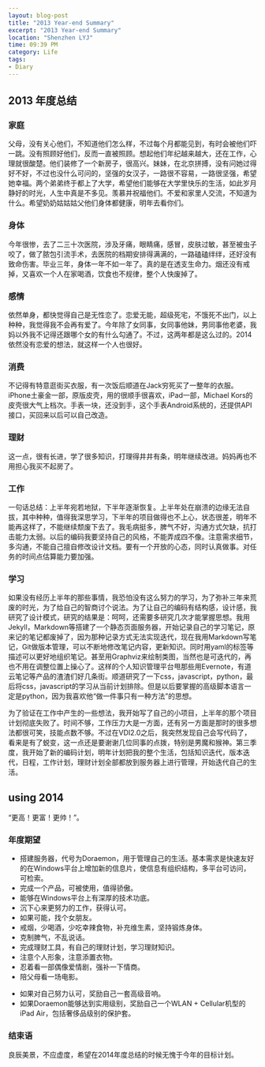 ```yaml
---
layout: blog-post
title: "2013 Year-end Summary"
excerpt: "2013 Year-end Summary"
location: "Shenzhen LYJ"
time: 09:39 PM
category: Life
tags:
- Diary
---
```


## 2013 年度总结 ##

### 家庭 ###
父母，没有关心他们，不知道他们怎么样，不过每个月都能见到，有时会被他们吓一跳。没有照顾好他们，反而一直被照顾。想起他们年纪越来越大，还在工作，心理就很酸楚。他们装修了一个新房子，很高兴。妹妹，在北京拼搏，没有问她过得好不好，不过也没什么可问的，坚强的女汉子，一路很不容易，一路很坚强，希望她幸福。两个弟弟终于都上了大学，希望他们能够在大学里快乐的生活，如此岁月静好的时光，人生中真是不多见。羡慕并祝福他们。不爱和家里人交流，不知道为什么。希望奶奶姑姑姑父他们身体都健康，明年去看你们。

### 身体 ###
今年很惨，去了二三十次医院，涉及牙痛，眼睛痛，感冒，皮肤过敏，甚至被虫子咬了，做了脓包引流手术，去医院的档期安排得满满的，一路磕磕绊绊，还好没有致命伤害。毕业三年，身体一年不如一年了。真的是在透支生命力。烟还没有戒掉，又喜欢一个人在家喝酒，饮食也不规律，整个人快废掉了。

### 感情 ###
依然单身，都快觉得自己是无性恋了。恋爱无能，超级死宅，不饿死不出门，以上种种，我觉得我不会再有爱了。今年除了女同事，女同事他妹，男同事他老婆，我妈以外我不记得还跟哪个女的有什么勾通了。不过，这两年都是这么过的。2014依然没有恋爱的想法，就这样一个人也很好。

### 消费 ###
不记得有特意逛街买衣服，有一次饭后顺道在Jack穷死买了一整年的衣服。iPhone土豪金一部，原版皮壳，用的很顺手很喜欢，iPad一部，Michael Kors的皮壳很大气上档次。手表一块，还没到手，这个手表Android系统的，还提供API接口，买回来以后可以自己改造。

### 理财 ###
这一点，很有长进，学了很多知识，打理得井井有条，明年继续改进。妈妈再也不用担心我买不起房了。

### 工作 ###
一句话总结：上半年宛若地狱，下半年逐渐恢复。上半年处在崩溃的边缘无法自拔，其中种种，值得我深思学习，下半年的项目做得也不上心，状态很差，明年不能再这样了，不能继续颓废下去了。我毛病挺多，脾气不好，沟通方式欠缺，抗打击能力太弱。以后的编码我要坚持自己的风格，不能弄成四不像。注意需求细节，多沟通，不能自己擅自修改设计文档。要有一个开放的心态，同时认真做事。对任务的时间点估算能力要加强。

### 学习 ###
如果没有经历上半年的那些事情，我恐怕没有这么努力的学习，为了弥补三年来荒废的时光，为了给自己的智商讨个说法。为了让自己的编码有结构感，设计感，我研究了设计模式，研究的结果是：呵呵，还需要多研究几次才能掌握思想。我用Jekyll，Markdown等搭建了一个静态页面服务器，开始记录自己的学习笔记，原来记的笔记都废掉了，因为那种记录方式无法实现迭代，现在我用Markdown写笔记，Git做版本管理，可以不断地修改笔记内容，更新知识。同时用yaml的标签等描述可以更好地组织笔记。甚至用Graphviz来绘制类图，当然也是可迭代的，再也不用在调整位置上操心了。这样的个人知识管理平台甩那些用Evernote，有道云笔记等产品的渣渣们好几条街。顺道研究了一下css，javascript，python，最后将css，javascript的学习从当前计划排除。但是以后要掌握的高级脚本语言一定是python，因为我喜欢他“做一件事只有一种方法”的思想。  
    
为了验证在工作中产生的一些想法，我开始写了自己的小项目，上半年的那个项目计划彻底失败了。时间不够，工作压力大是一方面，还有另一方面是那时的很多想法都很可笑，技能点数不够。不过在VDI2.0之后，我突然发现自己会写代码了，看来是有了蜕变，这一点还是要谢谢几位同事的点拨，特别是男魔和猴神。第三季度，我开始了新的编码计划，明年计划把我的整个生活，包括知识迭代，版本迭代，日程，工作计划，理财计划全部都放到服务器上进行管理，开始迭代自己的生活。    

## using 2014 ##
“更高！更富！更帅！”。    

### 年度期望 ###
-   搭建服务器，代号为Doraemon，用于管理自己的生活。基本需求是快速友好的在Windows平台上增加新的信息片，使信息有组织结构，多平台可访问，可检索。
-   完成一个产品，可被使用，值得骄傲。
-   能够在Windows平台上有深厚的技术功底。
-   沉下心来更努力的工作，获得认可。
-   如果可能，找个女朋友。
-   戒烟，少喝酒，少吃幸辣食物，补充维生素，坚持锻炼身体。
-   克制脾气，不乱说话。
-   完成理财工具，有自己的理财计划，学习理财知识。
-   注意个人形象，注意添置衣物。
-   忍着看一部偶像爱情剧，强补一下情商。
-   陪父母看一场电影。
<p/>

-   如果对自己努力认可，奖励自己一套高级音响。
-   如果Doraemon能够达到实用级别，奖励自己一个WLAN + Cellular机型的iPad Air，包括奢侈品级别的保护套。

### 结束语 ###
良辰美景，不应虚度，希望在2014年度总结的时候无愧于今年的目标计划。   
